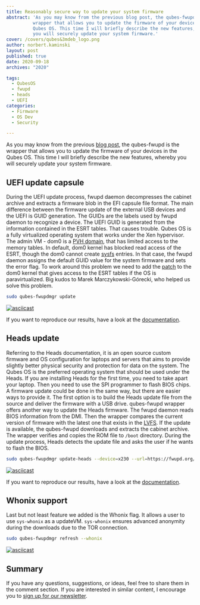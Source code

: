 ```yaml
---
title: Reasonably secure way to update your system firmware
abstract: 'As you may know from the previous blog post, the qubes-fwupd is the
          wrapper that allows you to update the firmware of your devices in the
          Qubes OS. This time I will briefly describe the new features, whereby
          you will securely update your system firmware.'
cover: /covers/qubes&3mdeb_logo.png
author: norbert.kaminski
layout: post
published: true
date: 2020-09-18
archives: "2020"

tags:
  - QubesOS
  - fwupd
  - heads
  - UEFI
categories:
  - Firmware
  - OS Dev
  - Security

---
```


As you may know from the previous
[blog post](https://blog.3mdeb.com/2020/2020-07-14-qubesos-fwupd-core/), the
qubes-fwupd is the wrapper that allows you to update the firmware of your
devices in the Qubes OS. This time I will briefly describe the new features,
whereby you will securely update your system firmware.

## UEFI update capsule

During the UEFI update process, fwupd daemon decompresses the cabinet archive
and extracts a firmware blob in the EFI capsule file format. The main difference
between the firmware update of the external USB devices and the UEFI is GUID
generation. The GUIDs are the labels used by fwupd daemon to recognize a device.
The UEFI GUID is generated from the information contained in the ESRT tables.
That causes trouble. Qubes OS is a fully virtualized operating system that works
under the Xen hypervisor. The admin VM - dom0 is a
[PVH domain](https://wiki.xen.org/wiki/Xen_Project_Software_Overview#PVH), that
has limited access to the memory tables. In default, dom0 kernel has blocked
read access of the ESRT, though the dom0 cannot create
[sysfs](https://en.wikipedia.org/wiki/Sysfs) entries. In that case, the fwupd
daemon assigns the default GUID value for the system firmware and sets the error
flag. To work around this problem we need to add the
[patch](https://github.com/3mdeb/qubes-fwupd/blob/master/misc/0017-esrt-Add-paravirtualization-support.patch)
to the dom0 kernel that gives access to the ESRT tables if the OS is
paravirtualized. Big kudos to Marek Marczykowski-Górecki, who helped us solve
this problem.

```bash
sudo qubes-fwupdmgr update
```

[![asciicast](https://asciinema.org/a/XH8SKNt4vEez6iIXEIhSxdZxC.svg)](https://asciinema.org/a/XH8SKNt4vEez6iIXEIhSxdZxC)

If you want to reproduce our results, have a look at the
[documentation](https://github.com/3mdeb/qubes-fwupd/blob/master/doc/uefi_capsule_update.md).

## Heads update

Referring to the Heads documentation, it is an open source custom firmware and
OS configuration for laptops and servers that aims to provide slightly better
physical security and protection for data on the system. The Qubes OS is the
preferred operating system that should be used under the Heads. If you are
installing Heads for the first time, you need to take apart your laptop. Then
you need to use the SPI programmer to flash BIOS chips. A firmware update could
be done in the same way, but there are easier ways to provide it. The first
option is to build the Heads update file from the source and deliver the
firmware with a USB drive. qubes-fwupd wrapper offers another way to update the
Heads firmware. The fwupd daemon reads BIOS information from the DMI. Then the
wrapper compares the current version of firmware with the latest one that exists
in the [LVFS](https://fwupd.org/). If the update is available, the qubes-fwupd
downloads and extracts the cabinet archive. The wrapper verifies and copies the
ROM file to `/boot` directory. During the update process, Heads detects the
update file and asks the user if he wants to flash the BIOS.

```bash
sudo qubes-fwupdmgr update-heads --device=x230 --url=https://fwupd.org/downloads/firmware-3c81bfdc9db5c8a42c09d38091944bc1a05b27b0.xml.gz
```

[![asciicast](https://asciinema.org/a/RVXLOe2CkHtkYqjJumsy0Hw5d.svg)](https://asciinema.org/a/RVXLOe2CkHtkYqjJumsy0Hw5d)

If you want to reproduce our results, have a look at the
[documentation](https://github.com/3mdeb/qubes-fwupd/blob/master/doc/heads_udpate.md).

## Whonix support

Last but not least feature we added is the Whonix flag. It allows a user to use
`sys-whonix` as a updateVM. `sys-whonix` ensures advanced anonymity during the
downloads due to the TOR connection.

```bash
sudo qubes-fwupdmgr refresh --whonix
```

[![asciicast](https://asciinema.org/a/5zJhIZeATwx9OYVOELoK69ZMo.svg)](https://asciinema.org/a/5zJhIZeATwx9OYVOELoK69ZMo)

## Summary

If you have any questions, suggestions, or ideas, feel free to share them in the
comment section. If you are interested in similar content, I encourage you to
[sign up for our newsletter](https://3mdeb.com/subscribe/3mdeb_newsletter.html).
